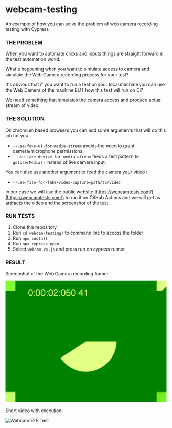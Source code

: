 # webcam-testing

An example of how you can solve the problem of web camera recording testing with Cypress

### THE PROBLEM

When you want to automate clicks and inputs things are straight forward in the test automation world.

What's happening when you want to simulate access to camera and simulate the Web Camera recording process for your test?

It's obvious that if you want to run a test on your local machine you can use the Web Camera of the machine BUT how this test will run on CI?

We need something that simulates the camera access and produce actual stream of video.

### THE SOLUTION

On chromium based browsers you can add some arguments that will do this job for you :

- `--use-fake-ui-for-media-stream` avoids the need to grant camera/microphone permissions.
- `--use-fake-device-for-media-stream` feeds a test pattern to `getUserMedia()` instead of live camera input.

You can also use another argument to feed the camera your video :
- `--use-file-for-fake-video-capture=path/to/video`

In our case we will use the public website [https://webcamtests.com/](https://webcamtests.com/) to run it on GitHub Actions and we will get as artifacts the video and the screenshot of the test.

### RUN TESTS

1. Clone this repository
2. Run `cd webcam-testing/` to command line to access the folder
3. Run `npm install`
4. Run `npx cypress open`
5. Select `webcam.cy.js` and press run on cypress runner

### RESULT

Screenshot of the Web Camera recording frame:

![Screenshot](https://github.com/jpourdanis/webcam-testing/blob/main/cypress/screenshots/webcam.cy.js/A%20sample%20to%20test%20a%20webcamera%20on%20ci%20--%20should%20take%20screenshot%20of%20web%20recording.png)

Short video with execution:

![Webcam E2E Test](webcam.cy.js.gif)

